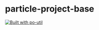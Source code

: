 
# particle-project-base

[![Built with po-util](https://rawgit.com/nrobinson2000/po-util/master/images/built-with-po-util.svg)](https://po-util.com)
